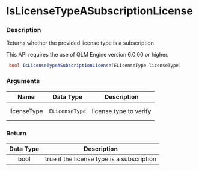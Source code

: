 # IsLicenseTypeASubscriptionLicense

### Description

Returns whether the provided license type is a subscription

This API requires the use of QLM Engine version 6.0.00 or higher.

```csharp
 bool IsLicenseTypeASubscriptionLicense(ELicenseType licenseType)
```

### Arguments

<table><thead><tr><th>Name</th><th align="center">Data Type</th><th>Description</th></tr></thead><tbody><tr><td>licenseType</td><td align="center"><pre><code>ELicenseType
</code></pre></td><td>license type to verify</td></tr></tbody></table>

### Return

| Data Type | Description                                |
| :-------: | ------------------------------------------ |
|    bool   | true if the license type is a subscription |
